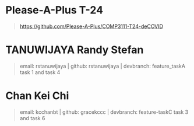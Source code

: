 # Please-A-Plus T-24

> https://github.com/Please-A-Plus/COMP3111-T24-deCOVID

# TANUWIJAYA Randy Stefan
> email: rstanuwijaya | github: rstanuwijaya | devbranch: feature_taskA
> task 1 and task 4

# Chan Kei Chi
> email: kcchanbt | github: gracekccc | devbranch: feature-taskC
> task 3 and task 6